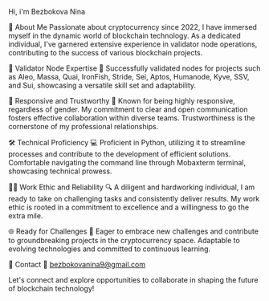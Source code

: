 Hi, i'm Bezbokova Nina

🚀 About Me
Passionate about cryptocurrency since 2022, I have immersed myself in the dynamic world of blockchain technology. As a dedicated individual, I've garnered extensive experience in validator node operations, contributing to the success of various blockchain projects.

💼 Validator Node Expertise
🔗 Successfully validated nodes for projects such as Aleo, Massa, Quai, IronFish, Stride, Sei, Aptos, Humanode, Kyve, SSV, and Sui, showcasing a versatile skill set and adaptability.

🤝 Responsive and Trustworthy
🌟 Known for being highly responsive, regardless of gender. My commitment to clear and open communication fosters effective collaboration within diverse teams. Trustworthiness is the cornerstone of my professional relationships.

🛠 Technical Proficiency
💻 Proficient in Python, utilizing it to streamline processes and contribute to the development of efficient solutions. Comfortable navigating the command line through Mobaxterm terminal, showcasing technical prowess.

🏋️‍♂️ Work Ethic and Reliability
🔍 A diligent and hardworking individual, I am ready to take on challenging tasks and consistently deliver results. My work ethic is rooted in a commitment to excellence and a willingness to go the extra mile.

🌐 Ready for Challenges
🚀 Eager to embrace new challenges and contribute to groundbreaking projects in the cryptocurrency space. Adaptable to evolving technologies and committed to continuous learning.

📧 Contact
📧 bezbokovanina9@gmail.com

Let's connect and explore opportunities to collaborate in shaping the future of blockchain technology!





